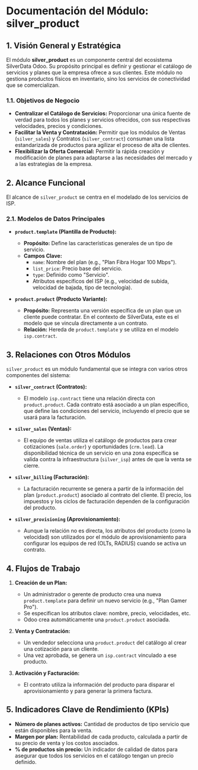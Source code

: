 
# Documentación del Módulo: silver_product

## 1. Visión General y Estratégica

El módulo **silver_product** es un componente central del ecosistema SilverData Odoo. Su propósito principal es definir y gestionar el catálogo de servicios y planes que la empresa ofrece a sus clientes. Este módulo no gestiona productos físicos en inventario, sino los servicios de conectividad que se comercializan.

### 1.1. Objetivos de Negocio

*   **Centralizar el Catálogo de Servicios:** Proporcionar una única fuente de verdad para todos los planes y servicios ofrecidos, con sus respectivas velocidades, precios y condiciones.
*   **Facilitar la Venta y Contratación:** Permitir que los módulos de Ventas (`silver_sales`) y Contratos (`silver_contract`) consuman una lista estandarizada de productos para agilizar el proceso de alta de clientes.
*   **Flexibilizar la Oferta Comercial:** Permitir la rápida creación y modificación de planes para adaptarse a las necesidades del mercado y a las estrategias de la empresa.

## 2. Alcance Funcional

El alcance de `silver_product` se centra en el modelado de los servicios de ISP.

### 2.1. Modelos de Datos Principales

*   **`product.template` (Plantilla de Producto):**
    *   **Propósito:** Define las características generales de un tipo de servicio.
    *   **Campos Clave:**
        *   `name`: Nombre del plan (e.g., "Plan Fibra Hogar 100 Mbps").
        *   `list_price`: Precio base del servicio.
        *   `type`: Definido como "Servicio".
        *   Atributos específicos del ISP (e.g., velocidad de subida, velocidad de bajada, tipo de tecnología).

*   **`product.product` (Producto Variante):**
    *   **Propósito:** Representa una versión específica de un plan que un cliente puede contratar. En el contexto de SilverData, este es el modelo que se vincula directamente a un contrato.
    *   **Relación:** Hereda de `product.template` y se utiliza en el modelo `isp.contract`.

## 3. Relaciones con Otros Módulos

`silver_product` es un módulo fundamental que se integra con varios otros componentes del sistema:

*   **`silver_contract` (Contratos):**
    *   El modelo `isp.contract` tiene una relación directa con `product.product`. Cada contrato está asociado a un plan específico, que define las condiciones del servicio, incluyendo el precio que se usará para la facturación.

*   **`silver_sales` (Ventas):**
    *   El equipo de ventas utiliza el catálogo de productos para crear cotizaciones (`sale.order`) y oportunidades (`crm.lead`). La disponibilidad técnica de un servicio en una zona específica se valida contra la infraestructura (`silver_isp`) antes de que la venta se cierre.

*   **`silver_billing` (Facturación):**
    *   La facturación recurrente se genera a partir de la información del plan (`product.product`) asociado al contrato del cliente. El precio, los impuestos y los ciclos de facturación dependen de la configuración del producto.

*   **`silver_provisioning` (Aprovisionamiento):**
    *   Aunque la relación no es directa, los atributos del producto (como la velocidad) son utilizados por el módulo de aprovisionamiento para configurar los equipos de red (OLTs, RADIUS) cuando se activa un contrato.

## 4. Flujos de Trabajo

1.  **Creación de un Plan:**
    *   Un administrador o gerente de producto crea una nueva `product.template` para definir un nuevo servicio (e.g., "Plan Gamer Pro").
    *   Se especifican los atributos clave: nombre, precio, velocidades, etc.
    *   Odoo crea automáticamente una `product.product` asociada.

2.  **Venta y Contratación:**
    *   Un vendedor selecciona una `product.product` del catálogo al crear una cotización para un cliente.
    *   Una vez aprobada, se genera un `isp.contract` vinculado a ese producto.

3.  **Activación y Facturación:**
    *   El contrato utiliza la información del producto para disparar el aprovisionamiento y para generar la primera factura.

## 5. Indicadores Clave de Rendimiento (KPIs)

*   **Número de planes activos:** Cantidad de productos de tipo servicio que están disponibles para la venta.
*   **Margen por plan:** Rentabilidad de cada producto, calculada a partir de su precio de venta y los costos asociados.
*   **% de productos sin precio:** Un indicador de calidad de datos para asegurar que todos los servicios en el catálogo tengan un precio definido.
